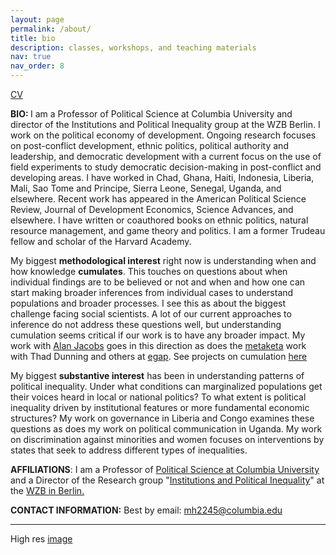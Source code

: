```yaml
---
layout: page
permalink: /about/
title: bio
description: classes, workshops, and teaching materials
nav: true
nav_order: 8
---
```


<a href="{{'assets/pdf/CV.pdf' | relative_url}}" target="_blank" rel="noopener noreferrer"> <i class="fas fa-file-pdf"></i> CV</a> 

<strong>BIO: </strong>I am a Professor of Political Science at Columbia University and director of the Institutions and Political Inequality group at the WZB Berlin. I work on the political economy of development. Ongoing research focuses on post-conflict development, ethnic politics, political authority and leadership, and democratic development with a current focus on the use of field experiments to study democratic decision-making in post-conflict and developing areas. I have worked in Chad, Ghana, Haiti, Indonesia, Liberia, Mali, Sao Tome and Principe, Sierra Leone, Senegal, Uganda, and elsewhere. Recent work has appeared in the American Political Science Review, Journal of Development Economics, Science Advances, and elsewhere. I have written or coauthored books on ethnic politics, natural resource management, and game theory and politics. I am a former Trudeau fellow and scholar of the Harvard Academy.

My biggest <strong>methodological interest</strong> right now is understanding when and how knowledge <strong>cumulates</strong>. This touches on questions about when individual findings are to be believed or not and when and how one can start making broader inferences from individual cases to understand populations and broader processes. I see this as about the biggest challenge facing social scientists. A lot of our current approaches to inference do not address these questions well, but understanding cumulation seems critical if our work is to have any broader impact. My work with <a href="https://macartan.github.io/integrated_inferences/">Alan Jacobs</a> goes in this direction as does the <a href="https://egap.org/our-work/the-metaketa-initiative/">metaketa</a> work with Thad Dunning and others at <a href="http://www.egap.org/">egap</a>. See projects on cumulation <a href="https://macartan.github.io/projects/cumulation/">here</a>

My biggest <strong>substantive interest</strong> has been in understanding patterns of political inequality. Under what conditions can marginalized populations get their voices heard in local or national politics? To what extent is political inequality driven by institutional features or more fundamental economic structures? My work on governance in Liberia and Congo examines these questions as does my work on political communication in Uganda. My work on discrimination against minorities and women focuses on interventions by states that seek to address different types of inequalities.

<strong>AFFILIATIONS</strong>: I am a Professor of <a href="http://polisci.columbia.edu/">Political Science at Columbia University</a> and a Director of the Research group "<a href="https://www.wzb.eu/en/research/political-economy-of-development/institutions-and-political-inequality">Institutions and Political Inequality</a>" at the <a href="https:/www.wzb.eu/en">WZB in Berlin.</a>

<strong>CONTACT INFORMATION:</strong> Best by email: [mh2245@columbia.edu](mailto:mh2245@columbia.edu)

____

<a href="https://macartan.github.io/assets/img/201709_Macartan-Humphreys.jpg" target="_blank" rel="noopener noreferrer"> <i class="fas fa-image"></i> </a> 
High res <a href="https://macartan.github.io/assets/img/201709_Macartan-Humphreys.jpg" target="_blank" rel="noopener noreferrer"> image</a> 

